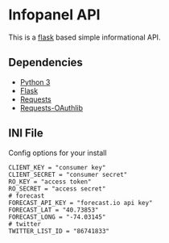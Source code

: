 # Infopanel API
This is a [flask](http://flask.pocoo.org/) based simple informational API.

## Dependencies
* [Python 3](https://python.org/)
* [Flask](http://flask.pocoo.org/) 
* [Requests](http://docs.python-requests.org/en/latest/)
* [Requests-OAuthlib](https://github.com/requests/requests-oauthlib)

## INI File
Config options for your install
```
CLIENT_KEY = "consumer key"
CLIENT_SECRET = "consumer secret"
RO_KEY = "access token"
RO_SECRET = "access secret"
# forecast
FORECAST_API_KEY = "forecast.io api key"
FORECAST_LAT = "40.73853"
FORECAST_LONG = "-74.03145"
# twitter
TWITTER_LIST_ID = "86741833"
```
